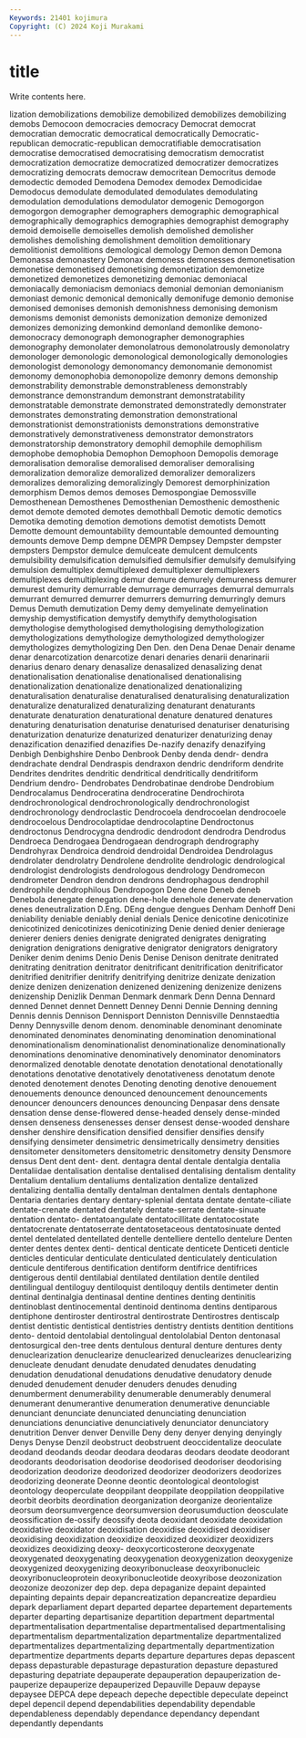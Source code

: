 ```yaml
---
Keywords: 21401 kojimura
Copyright: (C) 2024 Koji Murakami
---
```


# title

Write contents here.



lization
demobilizations demobilize demobilized demobilizes demobilizing demobs Democoon democracies democracy Democrat
democrat democratian democratic democratical democratically Democratic-republican democratic-republican democratifiable democratisation democratise
democratised democratising democratism democratist democratization democratize democratized democratizer democratizes democratizing
democrats democraw democritean Democritus demode demodectic demoded Demodena Demodex demodex
Demodicidae Demodocus demodulate demodulated demodulates demodulating demodulation demodulations demodulator demogenic
Demogorgon demogorgon demographer demographers demographic demographical demographically demographics demographies demographist
demography demoid demoiselle demoiselles demolish demolished demolisher demolishes demolishing demolishment
demolition demolitionary demolitionist demolitions demological demology Demon demon Demona Demonassa
demonastery Demonax demoness demonesses demonetisation demonetise demonetised demonetising demonetization demonetize
demonetized demonetizes demonetizing demoniac demoniacal demoniacally demoniacism demoniacs demonial demonian
demonianism demoniast demonic demonical demonically demonifuge demonio demonise demonised demonises
demonish demonishness demonising demonism demonisms demonist demonists demonization demonize demonized
demonizes demonizing demonkind demonland demonlike demono- demonocracy demonograph demonographer demonographies
demonography demonolater demonolatrous demonolatrously demonolatry demonologer demonologic demonological demonologically demonologies
demonologist demonology demonomancy demonomanie demonomist demonomy demonophobia demonopolize demonry demons
demonship demonstrability demonstrable demonstrableness demonstrably demonstrance demonstrandum demonstrant demonstratability demonstratable
demonstrate demonstrated demonstratedly demonstrater demonstrates demonstrating demonstration demonstrational demonstrationist demonstrationists
demonstrations demonstrative demonstratively demonstrativeness demonstrator demonstrators demonstratorship demonstratory demophil demophile
demophilism demophobe demophobia Demophon Demophoon Demopolis demorage demoralisation demoralise demoralised
demoraliser demoralising demoralization demoralize demoralized demoralizer demoralizers demoralizes demoralizing demoralizingly
Demorest demorphinization demorphism Demos demos demoses Demospongiae Demossville Demosthenean Demosthenes
Demosthenian Demosthenic demosthenic demot demote demoted demotes demothball Demotic demotic
demotics Demotika demoting demotion demotions demotist demotists Demott Demotte demount
demountability demountable demounted demounting demounts demove Demp dempne DEMPR Dempsey
Dempster dempster dempsters Dempstor demulce demulceate demulcent demulcents demulsibility demulsification
demulsified demulsifier demulsify demulsifying demulsion demultiplex demultiplexed demultiplexer demultiplexers demultiplexes
demultiplexing demur demure demurely demureness demurer demurest demurity demurrable demurrage
demurrages demurral demurrals demurrant demurred demurrer demurrers demurring demurringly demurs
Demus Demuth demutization Demy demy demyelinate demyelination demyship demystification demystify
demythify demythologisation demythologise demythologised demythologising demythologization demythologizations demythologize demythologized demythologizer
demythologizes demythologizing Den Den. den Dena Denae Denair dename denar
denarcotization denarcotize denari denaries denarii denarinarii denarius denaro denary denasalize
denasalized denasalizing denat denationalisation denationalise denationalised denationalising denationalization denationalize denationalized
denationalizing denaturalisation denaturalise denaturalised denaturalising denaturalization denaturalize denaturalized denaturalizing denaturant
denaturants denaturate denaturation denaturational denature denatured denatures denaturing denaturisation denaturise
denaturised denaturiser denaturising denaturization denaturize denaturized denaturizer denaturizing denay denazification
denazified denazifies De-nazify denazify denazifying Denbigh Denbighshire Denbo Denbrook Denby
denda dendr- dendra dendrachate dendral Dendraspis dendraxon dendric dendriform dendrite
Dendrites dendrites dendritic dendritical dendritically dendritiform Dendrium dendro- Dendrobates Dendrobatinae
dendrobe Dendrobium Dendrocalamus Dendroceratina dendroceratine Dendrochirota dendrochronological dendrochronologically dendrochronologist dendrochronology
dendroclastic Dendrocoela dendrocoelan dendrocoele dendrocoelous Dendrocolaptidae dendrocolaptine Dendroctonus dendroctonus Dendrocygna
dendrodic dendrodont dendrodra Dendrodus Dendroeca Dendrogaea Dendrogaean dendrograph dendrography Dendrohyrax
Dendroica dendroid dendroidal Dendroidea Dendrolagus dendrolater dendrolatry Dendrolene dendrolite dendrologic
dendrological dendrologist dendrologists dendrologous dendrology Dendromecon dendrometer Dendron dendron dendrons
dendrophagous dendrophil dendrophile dendrophilous Dendropogon Dene dene Deneb deneb Denebola
denegate denegation dene-hole denehole denervate denervation denes deneutralization D.Eng. DEng
dengue dengues Denham Denhoff Deni deniability deniable deniably denial denials
Denice denicotine denicotinize denicotinized denicotinizes denicotinizing Denie denied denier denierage
denierer deniers denies denigrate denigrated denigrates denigrating denigration denigrations denigrative
denigrator denigrators denigratory Deniker denim denims Denio Denis Denise Denison
denitrate denitrated denitrating denitration denitrator denitrificant denitrification denitrificator denitrified denitrifier
denitrify denitrifying denitrize denizate denization denize denizen denizenation denizened denizening
denizenize denizens denizenship Denizlik Denman Denmark denmark Denn Denna Dennard
denned Dennet dennet Dennett Denney Denni Dennie Denning denning Dennis
dennis Dennison Dennisport Denniston Dennisville Dennstaedtia Denny Dennysville denom denom.
denominable denominant denominate denominated denominates denominating denomination denominational denominationalism denominationalist
denominationalize denominationally denominations denominative denominatively denominator denominators denormalized denotable denotate
denotation denotational denotationally denotations denotative denotatively denotativeness denotatum denote denoted
denotement denotes Denoting denoting denotive denouement denouements denounce denounced denouncement
denouncements denouncer denouncers denounces denouncing Denpasar dens densate densation dense
dense-flowered dense-headed densely dense-minded densen denseness densenesses denser densest dense-wooded
denshare densher denshire densification densified densifier densifies densify densifying densimeter
densimetric densimetrically densimetry densities densitometer densitometers densitometric densitometry density Densmore
densus Dent dent dent- dent. dentagra dental dentale dentalgia dentalia
Dentaliidae dentalisation dentalise dentalised dentalising dentalism dentality Dentalium dentalium dentaliums
dentalization dentalize dentalized dentalizing dentallia dentally dentalman dentalmen dentals dentaphone
Dentaria dentaries dentary dentary-splenial dentata dentate dentate-ciliate dentate-crenate dentated dentately
dentate-serrate dentate-sinuate dentation dentato- dentatoangulate dentatocillitate dentatocostate dentatocrenate dentatoserrate dentatosetaceous
dentatosinuate dented dentel dentelated dentellated dentelle dentelliere dentello dentelure Denten
denter dentes dentex denti- dentical denticate denticete Denticeti denticle denticles
denticular denticulate denticulated denticulately denticulation denticule dentiferous dentification dentiform dentifrice
dentifrices dentigerous dentil dentilabial dentilated dentilation dentile dentiled dentilingual dentiloguy
dentiloquist dentiloquy dentils dentimeter dentin dentinal dentinalgia dentinasal dentine dentines
denting dentinitis dentinoblast dentinocemental dentinoid dentinoma dentins dentiparous dentiphone dentiroster
dentirostral dentirostrate Dentirostres dentiscalp dentist dentistic dentistical dentistries dentistry dentists
dentition dentitions dento- dentoid dentolabial dentolingual dentololabial Denton dentonasal dentosurgical
den-tree dents dentulous dentural denture dentures denty denuclearization denuclearize denuclearized
denuclearizes denuclearizing denucleate denudant denudate denudated denudates denudating denudation denudational
denudations denudative denudatory denude denuded denudement denuder denuders denudes denuding
denumberment denumerability denumerable denumerably denumeral denumerant denumerantive denumeration denumerative denunciable
denunciant denunciate denunciated denunciating denunciation denunciations denunciative denunciatively denunciator denunciatory
denutrition Denver denver Denville Deny deny denyer denying denyingly Denys
Denyse Denzil deobstruct deobstruent deoccidentalize deoculate deodand deodands deodar deodara
deodaras deodars deodate deodorant deodorants deodorisation deodorise deodorised deodoriser deodorising
deodorization deodorize deodorized deodorizer deodorizers deodorizes deodorizing deonerate Deonne deontic
deontological deontologist deontology deoperculate deoppilant deoppilate deoppilation deoppilative deorbit deorbits
deordination deorganization deorganize deorientalize deorsum deorsumvergence deorsumversion deorusumduction deosculate deossification
de-ossify deossify deota deoxidant deoxidate deoxidation deoxidative deoxidator deoxidisation deoxidise
deoxidised deoxidiser deoxidising deoxidization deoxidize deoxidized deoxidizer deoxidizers deoxidizes deoxidizing
deoxy- deoxycorticosterone deoxygenate deoxygenated deoxygenating deoxygenation deoxygenization deoxygenize deoxygenized deoxygenizing
deoxyribonuclease deoxyribonucleic deoxyribonucleoprotein deoxyribonucleotide deoxyribose deozonization deozonize deozonizer dep dep.
depa depaganize depaint depainted depainting depaints depair depancreatization depancreatize depardieu
depark deparliament depart departed departee departement departements departer departing departisanize
departition department departmental departmentalisation departmentalise departmentalised departmentalising departmentalism departmentalization departmentalize
departmentalized departmentalizes departmentalizing departmentally departmentization departmentize departments departs departure departures
depas depascent depass depasturable depasturage depasturation depasture depastured depasturing depatriate
depauperate depauperation depauperization de-pauperize depauperize depauperized Depauville Depauw depayse depaysee
DEPCA depe depeach depeche depectible depeculate depeinct depel depencil depend
dependabilities dependability dependable dependableness dependably dependance dependancy dependant dependantly dependants
